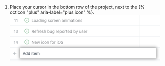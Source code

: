 1. Place your cursor in the bottom row of the project, next to the {% octicon "plus" aria-label="plus icon" %}. ![Screenshot showing the bottom row to add an item](/assets/images/help/projects-v2/add-item.png)